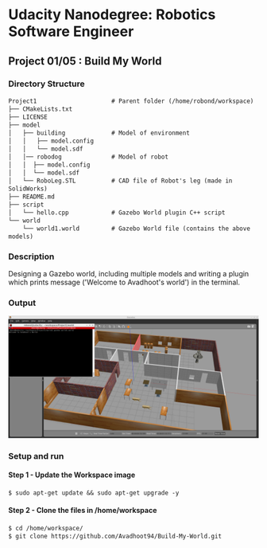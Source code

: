 # Udacity Nanodegree: Robotics Software Engineer 
## Project 01/05 : Build My World 

### Directory Structure
```
Project1                     # Parent folder (/home/robond/workspace)
├── CMakeLists.txt                
├── LICENSE
├── model                          
│   ├── building             # Model of environment
│   │   ├── model.config
│   │   └── model.sdf
│   │── robodog              # Model of robot
│   │  ├── model.config
│   │  └── model.sdf
│   └── RoboLeg.STL          # CAD file of Robot's leg (made in SolidWorks)  
├── README.md 
├── script
│   └── hello.cpp            # Gazebo World plugin C++ script
└── world
    └── world1.world         # Gazebo World file (contains the above models) 
```

### Description
Designing a Gazebo world, including multiple models and writing a plugin which prints message ('Welcome to Avadhoot's world') in the terminal.
### Output

<img src="Output/Output.PNG">

### Setup and run
#### Step 1 - Update the Workspace image
```
$ sudo apt-get update && sudo apt-get upgrade -y 
```

#### Step 2 - Clone the files in /home/workspace
```
$ cd /home/workspace/
$ git clone https://github.com/Avadhoot94/Build-My-World.git
```
